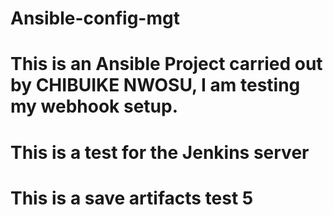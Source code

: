 # Ansible-config-mgt

# This is an Ansible Project carried out by CHIBUIKE NWOSU, I am testing my webhook setup.

# This is a test for the Jenkins server

# This is a save artifacts test 5





